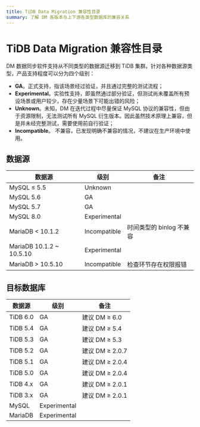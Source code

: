 ```yaml
---
title: TiDB Data Migration 兼容性目录
summary: 了解 DM 各版本与上下游各类型数据库的兼容关系
---
```


# TiDB Data Migration 兼容性目录

DM 数据同步软件支持从不同类型的数据源迁移到 TiDB 集群。针对各种数据源类型，产品支持程度可以分为四个级别：

- **GA**。正式支持，指该场景经过验证，并且通过完整的测试流程；
- **Experimental**。实验性支持，即虽然通过部分验证，但测试尚未覆盖所有预设场景或用户较少，存在少量场景下可能出错的风险；
- **Unknown**。未知，DM 在迭代过程中尽量保证 MySQL 协议的兼容性，但由于资源限制，无法测试所有 MySQL 衍生版本。因此虽然技术原理上兼容，但是并未经完整测试，需要使用前自行验证；
- **Incompatible**。 不兼容，已发现明确不兼容的情况，不建议在生产环境中使用。

## 数据源

|数据源|级别|备注|
|-|-|-|
|MySQL ≤ 5.5|Unknown|
|MySQL 5.6|GA|
|MySQL 5.7|GA|
|MySQL 8.0|Experimental|
|MariaDB < 10.1.2|Incompatible|时间类型的 binlog 不兼容|
|MariaDB 10.1.2 ~ 10.5.10|Experimental|
|MariaDB > 10.5.10|Incompatible|检查环节存在权限报错|

## 目标数据库

|数据源|级别|备注|
|-|-|-|
|TiDB 6.0|GA|建议 DM ≥ 6.0|
|TiDB 5.4|GA|建议 DM ≥ 5.4|
|TiDB 5.3|GA|建议 DM ≥ 5.3|
|TiDB 5.2|GA|建议 DM ≥ 2.0.7|
|TiDB 5.1|GA|建议 DM ≥ 2.0.4|
|TiDB 5.0|GA|建议 DM ≥ 2.0.4|
|TiDB 4.x|GA|建议 DM ≥ 2.0.1|
|TiDB 3.x|GA|建议 DM ≥ 2.0.1|
|MySQL|Experimental|
|MariaDB|Experimental|
